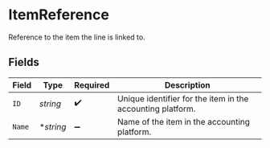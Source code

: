 # ItemReference

Reference to the item the line is linked to.


## Fields

| Field                                                      | Type                                                       | Required                                                   | Description                                                |
| ---------------------------------------------------------- | ---------------------------------------------------------- | ---------------------------------------------------------- | ---------------------------------------------------------- |
| `ID`                                                       | *string*                                                   | :heavy_check_mark:                                         | Unique identifier for the item in the accounting platform. |
| `Name`                                                     | **string*                                                  | :heavy_minus_sign:                                         | Name of the item in the accounting platform.               |